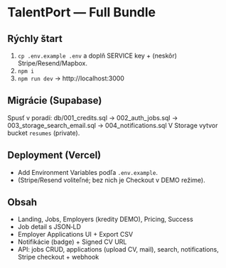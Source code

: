 # TalentPort — Full Bundle

## Rýchly štart
1) `cp .env.example .env` a doplň SERVICE key + (neskôr) Stripe/Resend/Mapbox.
2) `npm i`
3) `npm run dev` → http://localhost:3000

## Migrácie (Supabase)
Spusť v poradí: db/001_credits.sql → 002_auth_jobs.sql → 003_storage_search_email.sql → 004_notifications.sql
V Storage vytvor bucket `resumes` (private).

## Deployment (Vercel)
- Add Environment Variables podľa `.env.example`.
- (Stripe/Resend voliteľné; bez nich je Checkout v DEMO režime).

## Obsah
- Landing, Jobs, Employers (kredity DEMO), Pricing, Success
- Job detail s JSON‑LD
- Employer Applications UI + Export CSV
- Notifikácie (badge) + Signed CV URL
- API: jobs CRUD, applications (upload CV, mail), search, notifications, Stripe checkout + webhook
